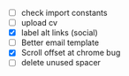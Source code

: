 * [ ] check import constants
* [ ] upload cv
* [x] label alt links (social)
* [ ] Better email template
* [x] Scroll offset at chrome bug
* [ ] delete unused spacer